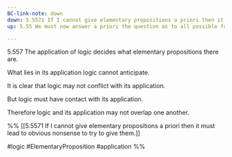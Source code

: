 ```yaml
---
BC-link-note: down
down: 5.5571 If I cannot give elementary propositions a priori then it must lead to obvious nonsense to try to give them.
up: 5.55 We must now answer a priori the question as to all possible forms of the elementary propositions.

---
```

5.557 The application of logic decides what elementary propositions there are.

What lies in its application logic cannot anticipate.

It is clear that logic may not conflict with its application.

But logic must have contact with its application.

Therefore logic and its application may not overlap one another.

%%
[[5.5571 If I cannot give elementary propositions a priori then it must lead to obvious nonsense to try to give them.]]

#logic #ElementaryProposition #application %%